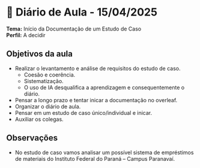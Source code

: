 # 📓 Diário de Aula - 15/04/2025  
**Tema:** Início da Documentação de um Estudo de Caso  
**Perfil:** A decidir


## Objetivos da aula 
- Realizar o levantamento e análise de requisitos do estudo de caso.  
  - Coesão e coerência.  
  - Sistematização.  
  - O uso de IA desqualifica a aprendizagem e consequentemente o diário.  
- Pensar a longo prazo e tentar inicar a documentação no overleaf.  
- Organizar o diário de aula.  
- Pensar em um estudo de caso único/individual e inicar.  
- Auxiliar os colegas.

## Observações
- No estudo de caso vamos analisar um possível sistema de empréstimos de materiais do Instituto Federal do Paraná – Campus Paranavaí. 